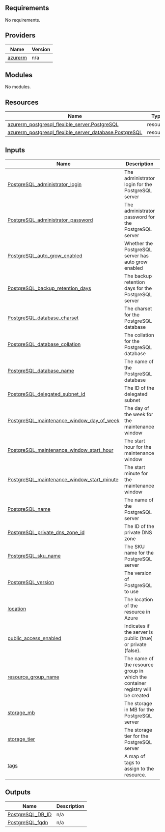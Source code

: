 <!-- BEGIN_TF_DOCS -->
## Requirements

No requirements.

## Providers

| Name | Version |
|------|---------|
| <a name="provider_azurerm"></a> [azurerm](#provider\_azurerm) | n/a |

## Modules

No modules.

## Resources

| Name | Type |
|------|------|
| [azurerm_postgresql_flexible_server.PostgreSQL](https://registry.terraform.io/providers/hashicorp/azurerm/latest/docs/resources/postgresql_flexible_server) | resource |
| [azurerm_postgresql_flexible_server_database.PostgreSQL](https://registry.terraform.io/providers/hashicorp/azurerm/latest/docs/resources/postgresql_flexible_server_database) | resource |

## Inputs

| Name | Description | Type | Default | Required |
|------|-------------|------|---------|:--------:|
| <a name="input_PostgreSQL_administrator_login"></a> [PostgreSQL\_administrator\_login](#input\_PostgreSQL\_administrator\_login) | The administrator login for the PostgreSQL server | `string` | n/a | yes |
| <a name="input_PostgreSQL_administrator_password"></a> [PostgreSQL\_administrator\_password](#input\_PostgreSQL\_administrator\_password) | The administrator password for the PostgreSQL server | `string` | n/a | yes |
| <a name="input_PostgreSQL_auto_grow_enabled"></a> [PostgreSQL\_auto\_grow\_enabled](#input\_PostgreSQL\_auto\_grow\_enabled) | Whether the PostgreSQL server has auto grow enabled | `bool` | `false` | no |
| <a name="input_PostgreSQL_backup_retention_days"></a> [PostgreSQL\_backup\_retention\_days](#input\_PostgreSQL\_backup\_retention\_days) | The backup retention days for the PostgreSQL server | `number` | `7` | no |
| <a name="input_PostgreSQL_database_charset"></a> [PostgreSQL\_database\_charset](#input\_PostgreSQL\_database\_charset) | The charset for the PostgreSQL database | `string` | `"utf8"` | no |
| <a name="input_PostgreSQL_database_collation"></a> [PostgreSQL\_database\_collation](#input\_PostgreSQL\_database\_collation) | The collation for the PostgreSQL database | `string` | `"en_US.utf8"` | no |
| <a name="input_PostgreSQL_database_name"></a> [PostgreSQL\_database\_name](#input\_PostgreSQL\_database\_name) | The name of the PostgreSQL database | `string` | n/a | yes |
| <a name="input_PostgreSQL_delegated_subnet_id"></a> [PostgreSQL\_delegated\_subnet\_id](#input\_PostgreSQL\_delegated\_subnet\_id) | The ID of the delegated subnet | `string` | `null` | no |
| <a name="input_PostgreSQL_maintenance_window_day_of_week"></a> [PostgreSQL\_maintenance\_window\_day\_of\_week](#input\_PostgreSQL\_maintenance\_window\_day\_of\_week) | The day of the week for the maintenance window | `number` | `1` | no |
| <a name="input_PostgreSQL_maintenance_window_start_hour"></a> [PostgreSQL\_maintenance\_window\_start\_hour](#input\_PostgreSQL\_maintenance\_window\_start\_hour) | The start hour for the maintenance window | `number` | `0` | no |
| <a name="input_PostgreSQL_maintenance_window_start_minute"></a> [PostgreSQL\_maintenance\_window\_start\_minute](#input\_PostgreSQL\_maintenance\_window\_start\_minute) | The start minute for the maintenance window | `number` | `0` | no |
| <a name="input_PostgreSQL_name"></a> [PostgreSQL\_name](#input\_PostgreSQL\_name) | The name of the PostgreSQL server | `string` | n/a | yes |
| <a name="input_PostgreSQL_private_dns_zone_id"></a> [PostgreSQL\_private\_dns\_zone\_id](#input\_PostgreSQL\_private\_dns\_zone\_id) | The ID of the private DNS zone | `string` | `null` | no |
| <a name="input_PostgreSQL_sku_name"></a> [PostgreSQL\_sku\_name](#input\_PostgreSQL\_sku\_name) | The SKU name for the PostgreSQL server | `string` | `"B_Standard_B1ms"` | no |
| <a name="input_PostgreSQL_version"></a> [PostgreSQL\_version](#input\_PostgreSQL\_version) | The version of PostgreSQL to use | `string` | `"11"` | no |
| <a name="input_location"></a> [location](#input\_location) | The location of the resource in Azure | `string` | n/a | yes |
| <a name="input_public_access_enabled"></a> [public\_access\_enabled](#input\_public\_access\_enabled) | Indicates if the server is public (true) or private (false). | `bool` | `false` | no |
| <a name="input_resource_group_name"></a> [resource\_group\_name](#input\_resource\_group\_name) | The name of the resource group in which the container registry will be created | `string` | n/a | yes |
| <a name="input_storage_mb"></a> [storage\_mb](#input\_storage\_mb) | The storage in MB for the PostgreSQL server | `number` | `32768` | no |
| <a name="input_storage_tier"></a> [storage\_tier](#input\_storage\_tier) | The storage tier for the PostgreSQL server | `string` | `"P4"` | no |
| <a name="input_tags"></a> [tags](#input\_tags) | A map of tags to assign to the resource. | `map(string)` | `{}` | no |

## Outputs

| Name | Description |
|------|-------------|
| <a name="output_PostgreSQL_DB_ID"></a> [PostgreSQL\_DB\_ID](#output\_PostgreSQL\_DB\_ID) | n/a |
| <a name="output_PostgreSQL_fqdn"></a> [PostgreSQL\_fqdn](#output\_PostgreSQL\_fqdn) | n/a |
<!-- END_TF_DOCS -->